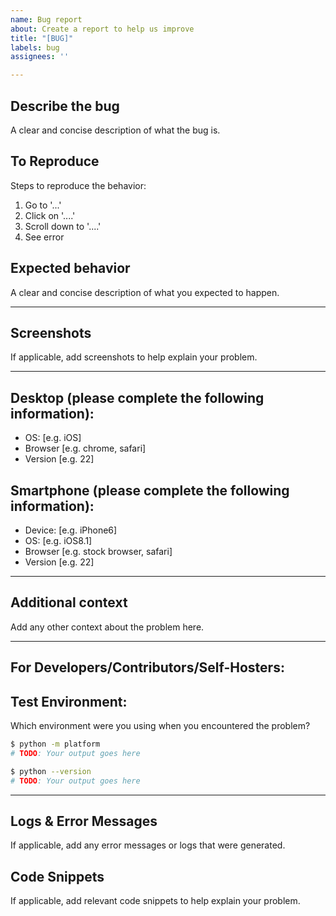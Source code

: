 ```yaml
---
name: Bug report
about: Create a report to help us improve
title: "[BUG]"
labels: bug
assignees: ''

---
```


## Describe the bug
A clear and concise description of what the bug is.

## To Reproduce
Steps to reproduce the behavior:
1. Go to '...'
2. Click on '....'
3. Scroll down to '....'
4. See error

## Expected behavior
A clear and concise description of what you expected to happen.

---

## Screenshots
If applicable, add screenshots to help explain your problem.

---

## Desktop (please complete the following information):
 - OS: [e.g. iOS]
 - Browser [e.g. chrome, safari]
 - Version [e.g. 22]

## Smartphone (please complete the following information):
 - Device: [e.g. iPhone6]
 - OS: [e.g. iOS8.1]
 - Browser [e.g. stock browser, safari]
 - Version [e.g. 22]

---

## Additional context
Add any other context about the problem here.

---

## For Developers/Contributors/Self-Hosters:

## Test Environment:

Which environment were you using when you encountered the problem?

```bash
$ python -m platform
# TODO: Your output goes here

$ python --version
# TODO: Your output goes here
```

---

## Logs & Error Messages 
If applicable, add any error messages or logs that were generated.

## Code Snippets 
If applicable, add relevant code snippets to help explain your problem.

